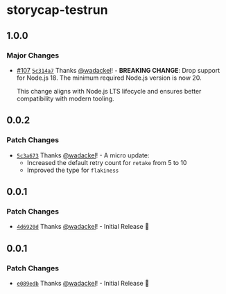 # storycap-testrun

## 1.0.0

### Major Changes

- [#107](https://github.com/reg-viz/storycap-testrun/pull/107) [`5c314a7`](https://github.com/reg-viz/storycap-testrun/commit/5c314a780c4fefd51e293cd315184cad4b82ed21) Thanks [@wadackel](https://github.com/wadackel)! - **BREAKING CHANGE**: Drop support for Node.js 18. The minimum required Node.js version is now 20.

  This change aligns with Node.js LTS lifecycle and ensures better compatibility with modern tooling.

## 0.0.2

### Patch Changes

- [`5c3a673`](https://github.com/reg-viz/storycap-testrun/commit/5c3a67378d10c93c34d82c50e863ca50ce68222e) Thanks [@wadackel](https://github.com/wadackel)! - A micro update:
  - Increased the default retry count for `retake` from 5 to 10
  - Improved the type for `flakiness`

## 0.0.1

### Patch Changes

- [`4d6920d`](https://github.com/reg-viz/storycap-testrun/commit/4d6920dbae287baaae90d61832e9d58e990a19b8) Thanks [@wadackel](https://github.com/wadackel)! - Initial Release :tada:

## 0.0.1

### Patch Changes

- [`e089edb`](https://github.com/reg-viz/storycap-testrun/commit/e089edba9ec8a415cbb5b81c9740c2eed13973ea) Thanks [@wadackel](https://github.com/wadackel)! - Initial Release :tada:
